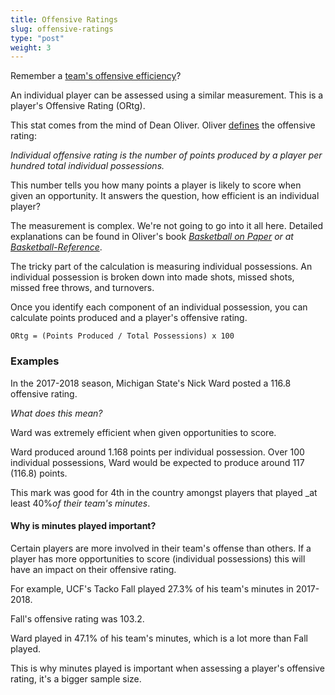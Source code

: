 ```yaml
---
title: Offensive Ratings
slug: offensive-ratings
type: "post"
weight: 3
---
```


Remember a [team's offensive efficiency](../efficiency/offensive-and-defensive-efficiency.md)?

An individual player can be assessed using a similar measurement. This is a player's Offensive Rating \(ORtg\).

This stat comes from the mind of Dean Oliver. Oliver [defines](http://www.basketballgeek.com/2009/10/25/individual-offensive-efficiency-ratings-extracted-from-play-by-play-data/) the offensive rating:

_Individual offensive rating is the number of points produced by a player per hundred total individual possessions._

This number tells you how many points a player is likely to score when given an opportunity. It answers the question, how efficient is an individual player?

The measurement is complex. We're not going to go into it all here. Detailed explanations can be found in Oliver's book [_Basketball on Paper_](http://www.amazon.com/Basketball-Paper-Rules-Performance-Analysis/dp/1574886886) _or at_ [_Basketball-Reference_](http://www.basketball-reference.com/about/ratings.html).

The tricky part of the calculation is measuring individual possessions. An individual possession is broken down into made shots, missed shots, missed free throws, and turnovers.

Once you identify each component of an individual possession, you can calculate points produced and a player's offensive rating.

`ORtg = (Points Produced / Total Possessions) x 100`

### Examples

In the 2017-2018 season, Michigan State's Nick Ward posted a 116.8 offensive rating.

_What does this mean?_

Ward was extremely efficient when given opportunities to score.

Ward produced around 1.168 points per individual possession. Over 100 individual possessions, Ward would be expected to produce around 117 \(116.8\) points.

This mark was good for 4th in the country amongst players that played _at least 40%_of their team's minutes_.

#### Why is minutes played important?

Certain players are more involved in their team's offense than others. If a player has more opportunities to score \(individual possessions\) this will have an impact on their offensive rating.

For example, UCF's Tacko Fall played 27.3% of his team's minutes in 2017-2018.

Fall's offensive rating was 103.2.

Ward played in 47.1% of his team's minutes, which is a lot more than Fall played.

This is why minutes played is important when assessing a player's offensive rating, it's a bigger sample size.

